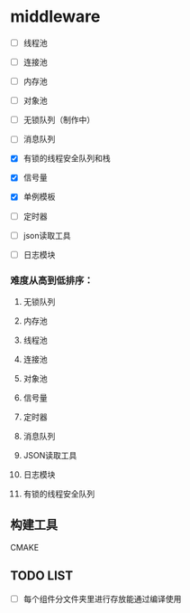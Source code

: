 # middleware

- [ ] 线程池

- [ ] 连接池

- [ ] 内存池

- [ ] 对象池

- [ ] 无锁队列（制作中）

- [ ] 消息队列

- [x] 有锁的线程安全队列和栈

- [x] 信号量

- [x] 单例模板

- [ ] 定时器

- [ ] json读取工具

- [ ] 日志模块



### 难度从高到低排序：

1. 无锁队列
2. 内存池

3. 线程池

4. 连接池

5. 对象池

6. 信号量

7. 定时器

8. 消息队列

9. JSON读取工具

10. 日志模块

11. 有锁的线程安全队列




## 构建工具

CMAKE





## TODO LIST

- [ ] 每个组件分文件夹里进行存放能通过编译使用
